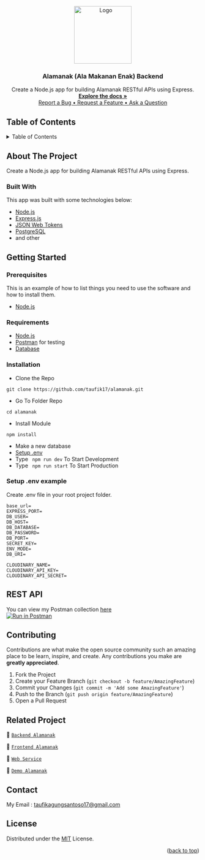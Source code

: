<div id="top"></div>

<!-- PROJECT LOGO -->
<br />
<div align="center">
  <a href="https://github.com/taufik17/alamanak">
    <img src="https://res.cloudinary.com/dbpfwb5ok/image/upload/v1659148545/portofolio/recipe/2_kpnvj7.png" alt="Logo" width="150px">
  </a>

  <h3 align="center">Alamanak (Ala Makanan Enak) Backend</h3>

  <p align="center">
    Create a Node.js app for building Alamanak RESTful APIs using Express.
    <br />
    <a href="#table-of-contents"><strong>Explore the docs »</strong></a>
    <br />
    <a href="https://github.com/taufik17/alamanak/issues/1">Report a Bug • </a><a href="https://github.com/taufik17/alamanak/issues/2">Request a Feature • </a><a href="https://github.com/taufik17/alamanak/issues/3">Ask a Question</a>
  </p>

</div>

<!-- TABLE OF CONTENTS -->
## Table of Contents
<details>
  <summary>Table of Contents</summary>
  <ol>
    <li>
      <a href="#about-the-project">About The Project</a>
      <ul>
        <li><a href="#built-with">Built With</a></li>
      </ul>
    </li>
    <li>
      <a href="#getting-started">Getting Started</a>
      <ul>
        <li><a href="#prerequisites">Prerequisites</a></li>
        <li><a href="#requirements">Requirements</a></li>
        <li><a href="#installation">Installation</a></li>
        <li><a href="#setup-env-example">Setup .env example</a></li>
      </ul>
    </li>
    <li><a href="#rest-api">REST API</a></li>
    <li><a href="#contributing">Contributing</a></li>
    <li><a href="#related-project">Related Project</a></li>
    <li><a href="#contributing">Contributing</a></li>
    <li><a href="#contact">Contact</a></li>
    <li><a href="#license">License</a></li>
  </ol>
</details>

<!-- ABOUT THE PROJECT -->
## About The Project
Create a Node.js app for building Alamanak RESTful APIs using Express.

### Built With
This app was built with some technologies below:
- [Node.js](https://nodejs.org/en/)
- [Express.js](https://expressjs.com/)
- [JSON Web Tokens](https://jwt.io/)
- [PostgreSQL](https://www.postgresql.org/)
- and other

<!-- GETTING STARTED -->
## Getting Started

### Prerequisites

This is an example of how to list things you need to use the software and how to install them.

* [Node.js](https://nodejs.org/en/download/)

### Requirements
* [Node.js](https://nodejs.org/en/)
* [Postman](https://www.getpostman.com/) for testing
* [Database](https://www.postgresql.org/)

### Installation

- Clone the Repo
```
git clone https://github.com/taufik17/alamanak.git
```
- Go To Folder Repo
```
cd alamanak
```
- Install Module
```
npm install
```
- Make a new database
- <a href="#setup-env-example">Setup .env</a>
- Type ` npm run dev` To Start Development
- Type ` npm run start` To Start Production

### Setup .env example

Create .env file in your root project folder.

```env
base_url=
EXPRESS_PORT=
DB_USER=
DB_HOST=
DB_DATABASE=
DB_PASSWORD=
DB_PORT=
SECRET_KEY=
ENV_MODE=
DB_URI=

CLOUDINARY_NAME=
CLOUDINARY_API_KEY=
CLOUDINARY_API_SECRET=
```


## REST API

You can view my Postman collection [here]()
</br>
[![Run in Postman](https://run.pstmn.io/button.svg)]()


<!-- CONTRIBUTING -->
## Contributing

Contributions are what make the open source community such an amazing place to be learn, inspire, and create. Any contributions you make are **greatly appreciated**.

1. Fork the Project
2. Create your Feature Branch (`git checkout -b feature/AmazingFeature`)
3. Commit your Changes (`git commit -m 'Add some AmazingFeature'`)
4. Push to the Branch (`git push origin feature/AmazingFeature`)
5. Open a Pull Request

## Related Project
:rocket: [`Backend Alamanak`](https://github.com/taufik17/alamanak.git)

:rocket: [`Frontend Alamanak`](https://github.com/taufik17/alamanak-frontend.git)

:rocket: [`Web Service`](#)

:rocket: [`Demo Alamanak`](#)

## Contact

My Email : taufikagungsantoso17@gmail.com

## License
Distributed under the [MIT](/LICENSE) License.

<p align="right">(<a href="#top">back to top</a>)</p>
